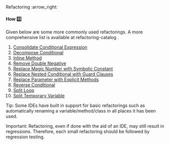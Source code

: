 <link rel="stylesheet" href="{{baseUrl}}/css/textbook.css">

<div class="website-content">

<div id="path">Refactoring :arrow_right: </div>

<div id="title">

#### How :two:

</div>

<div id="body">

Given below are some more commonly used refactorings. A more comprehensive list is available at
  <popover effect="fade" placement="top">
    refactoring-catalog <span slot="content"><include src="../../common/references.md#refactoring-catalog" inline/></span>
  </popover>
.

1. [Consolidate Conditional Expression](https://refactoring.com/catalog/consolidateConditionalExpression.html)
2. [Decompose Conditional](https://refactoring.com/catalog/decomposeConditional.html)
3. [Inline Method](https://refactoring.com/catalog/inlineMethod.html)
4. [Remove Double Negative](https://refactoring.com/catalog/removeDoubleNegative.html)
5. [Replace Magic Number with Symbolic Constant](https://refactoring.com/catalog/replaceMagicNumberWithSymbolicConstant.html)
6. [Replace Nested Conditional with Guard Clauses](https://refactoring.com/catalog/replaceNestedConditionalWithGuardClauses.html)
7. [Replace Parameter with Explicit Methods](https://refactoring.com/catalog/replaceParameterWithExplicitMethods.html)
8. [Reverse Conditional](https://refactoring.com/catalog/reverseConditional.html)
9. [Split Loop](https://refactoring.com/catalog/splitLoop.html)
10. [Split Temporary Variable](https://refactoring.com/catalog/splitTemporaryVariable.html)

<tip-box type="info">

Tip: Some IDEs have built in support for basic refactorings such as automatically renaming a variable/method/class in all places it has been used.

</tip-box>

<tip-box type="important">

Important: Refactoring, even if done with the aid of an IDE, may still result in regressions. Therefore, each small refactoring should be followed by regression testing.

</tip-box>

</div>

<div id="extras">

<include src="exercises.md" />

</div>

</div>
